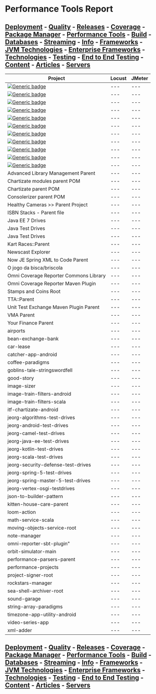 # Performance Tools Report

## [Deployment](./Deployment.md) - [Quality](./Quality.md) - [Releases](./Releases.md) - [Coverage](./Coverage.md) - [Package Manager](./PkgManager.md) - [Performance Tools](./Performance.md) - [Build](./Build.md) - [Databases](./Databases.md) - [Streaming](./Streaming.md) - [Info](./Info.md) - [Frameworks](./Frameworks.md) - [JVM Technologies](./TechJVM.md) - [Enterprise Frameworks](./Enterprise.md) - [Technologies](./Tech.md) - [Testing](./Testing.md) - [End to End Testing](./E2E.md) - [Content](./Content.md) - [Articles](./Articles.md) - [Servers](./Servers.md) 

|Project|Locust|JMeter|
|---|---|---|
|[![Generic badge](https://img.shields.io/static/v1.svg?label=GitLab&message=Bridge%20Management%20Logistics%20🌉&color=informational)](https://gitlab.com/jesperancinha/bridge-logistics)|---|---|
|[![Generic badge](https://img.shields.io/static/v1.svg?label=GitHub&message=Buy%20Odd%20Yucca%20Concert🌴&color=informational)](https://github.com/jesperancinha/buy-odd-yucca-concert)|---|---|
|[![Generic badge](https://img.shields.io/static/v1.svg?label=GitHub&message=Coffee%20Cups%20Kalah%20☕️%20&color=informational)](https://github.com/jesperancinha/mancalaje)|---|---|
|[![Generic badge](https://img.shields.io/static/v1.svg?label=GitHub&message=Concert%20Demos%20🎸%20&color=informational)](https://github.com/jesperancinha/concert-demos-root)|---|---|
|[![Generic badge](https://img.shields.io/static/v1.svg?label=GitLab&message=Favourite%20Lyrics%20App🎶&color=informational)](https://gitlab.com/jesperancinha/favourite-lyrics-app)|---|---|
|[![Generic badge](https://img.shields.io/static/v1.svg?label=GitHub&message=From%20Paris%20to%20Berlin%20????&color=informational)](https://github.com/jesperancinha/from-paris-to-berlin-circuit-breaker)|---|---|
|[![Generic badge](https://img.shields.io/static/v1.svg?label=GitLab&message=Joao%20Filipe%20Sabino%20Esperancinha%20Home&color=informational)](https://gitlab.com/jesperancinha/joao-filipe-sabino-esperancinha-home)|---|---|
|[![Generic badge](https://img.shields.io/static/v1.svg?label=GitHub&message=Markdowner&color=informational)](https://github.com/jesperancinha/markdowner)|---|---|
|[![Generic badge](https://img.shields.io/static/v1.svg?label=GitHub&message=base-converter-android%20⏹&color=informational)](https://github.com/jesperancinha/base-converter-android)|---|---|
|[![Generic badge](https://img.shields.io/static/v1.svg?label=GitHub&message=matrix-anywhere-android%20⏹&color=informational)](https://github.com/jesperancinha/matrix-anywhere-android)|---|---|
|[![Generic badge](https://img.shields.io/static/v1.svg?label=GitHub&message=ping-app-android%20🏓&color=informational)](https://github.com/jesperancinha/ping-app-android)|---|---|
|Advanced Library Management Parent|---|---|
|Chartizate modules parent POM|---|---|
|Chartizate parent POM|---|---|
|Consolerizer parent POM|---|---|
|Healthy Cameras >> Parent Project|---|---|
|ISBN Stacks - Parent file|---|---|
|Java EE 7 Drives|---|---|
|Java Test Drives|---|---|
|Java Test Drives|---|---|
|Kart Races::Parent|---|---|
|Newscast Explorer|---|---|
|Now JE Spring XML to Code Parent|---|---|
|O jogo da bisca/briscola|---|---|
|Omni Coverage Reporter Commons Library|---|---|
|Omni Coverage Reporter Maven Plugin|---|---|
|Stamps and Coins Root|---|---|
|TTA::Parent|---|---|
|Unit Test Exchange Maven Plugin Parent|---|---|
|VMA Parent|---|---|
|Your Finance Parent|---|---|
|airports|---|---|
|bean-exchange-bank|---|---|
|car-lease|---|---|
|catcher-app-android|---|---|
|coffee-paradigms|---|---|
|goblins-tale-stringswordfell|---|---|
|good-story|---|---|
|image-sizer|---|---|
|image-train-filters-android|---|---|
|image-train-filters-scala|---|---|
|itf-chartizate-android|---|---|
|jeorg-algorithms-test-drives|---|---|
|jeorg-android-test-drives|---|---|
|jeorg-camel-test-drives|---|---|
|jeorg-java-ee-test-drives|---|---|
|jeorg-kotlin-test-drives|---|---|
|jeorg-scala-test-drives|---|---|
|jeorg-security-defense-test-drives|---|---|
|jeorg-spring-5-test-drives|---|---|
|jeorg-spring-master-5-test-drives|---|---|
|jeorg-vertex-osgi-testdrives|---|---|
|json-to-builder-pattern|---|---|
|kitten-house-care-parent|---|---|
|loom-action|---|---|
|math-service-scala|---|---|
|moving-objects-service-root|---|---|
|note-manager|---|---|
|omni-reporter-sbt-plugin"|---|---|
|orbit-simulator-main|---|---|
|performance-parsers-parent|---|---|
|performance-projects|---|---|
|project-signer-root|---|---|
|rockstars-manager|---|---|
|sea-shell-archiver-root|---|---|
|sound-garage|---|---|
|string-array-paradigms|---|---|
|timezone-app-utility-android|---|---|
|video-series-app|---|---|
|xml-adder|---|---|
## [Deployment](./Deployment.md) - [Quality](./Quality.md) - [Releases](./Releases.md) - [Coverage](./Coverage.md) - [Package Manager](./PkgManager.md) - [Performance Tools](./Performance.md) - [Build](./Build.md) - [Databases](./Databases.md) - [Streaming](./Streaming.md) - [Info](./Info.md) - [Frameworks](./Frameworks.md) - [JVM Technologies](./TechJVM.md) - [Enterprise Frameworks](./Enterprise.md) - [Technologies](./Tech.md) - [Testing](./Testing.md) - [End to End Testing](./E2E.md) - [Content](./Content.md) - [Articles](./Articles.md) - [Servers](./Servers.md) 

